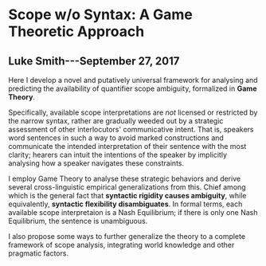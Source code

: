 # Scope w/o Syntax: A Game Theoretic Approach

## Luke Smith---September 27, 2017

Here I develop a novel and putatively universal framework for analysing and predicting the availability of quantifier scope ambiguity, formalized in **Game Theory**.

Specifically, available scope interpretations are *not* licensed or restricted by the narrow syntax, rather are gradually weeded out by a strategic assessment of other interlocutors' communicative intent. That is, speakers word sentences in such a way to avoid marked constructions and communicate the intended interpretation of their sentence with the most clarity; hearers can intuit the intentions of the speaker by implicitly analysing how a speaker navigates these constraints.

I employ Game Theory to analyse these strategic behaviors and derive several cross-linguistic empirical generalizations from this. Chief among which is the general fact that **syntactic rigidity causes ambiguity**, while equivalently, **syntactic flexibility disambiguates**. In formal terms, each available scope interpretaion is a Nash Equilibrium; if there is only one Nash Equilibrium, the sentence is unambiguous.

I also propose some ways to further generalize the theory to a complete framework of scope analysis, integrating world knowledge and other pragmatic factors.
